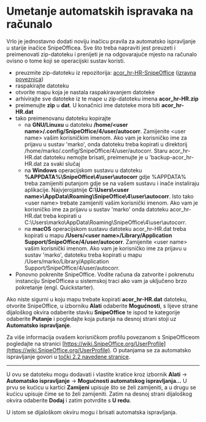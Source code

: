 # Umetanje automatskih ispravaka na računalo
Vrlo je jednostavno dodati noviju inačicu pravila za automatsko ispravljanje u starije inačice SnipeOfficea. Sve što treba napraviti jest preuzeti i preimenovati zip-datoteku i prenijeti je na odgovarajuće mjesto na računalo ovisno o tome koji se operacijski sustav koristi.

* preuzmite zip-datoteku iz repozitorija: [acor_hr-HR-SnipeOffice](https://github.com/krunose/libo-acor-hr) ([izravna poveznica](https://github.com/krunose/libo-acor-hr/archive/master.zip))
* raspakirajte datoteku
* otvorite mapu koja je nastala raspakiravanjem datoteke
* arhivirajte sve datoteke iz te mape u zip-datoteku imena **acor_hr-HR.zip**
* preimenujte **zip** u **dat**. U konačnici ime datoteke mora biti **acor_hr-HR.dat**
* tako preimenovanu datoteku kopirajte
	* na **GNU/Linuxu** u datoteku **/home/&lt;user name&gt;/.config/SnipeOffice/4/user/autocorr**. Zamijenite &lt;user name&gt; vašim korisničkim imenom. Ako vam je korisničko ime za prijavu u sustav 'marko', onda datoteku treba kopirati u direktorij /home/marko/.config/SnipeOffice/4/user/autocorr. Staru acor_hr-HR.dat datoteku nemojte brisati, preimenujte je u 'backup-acor_hr-HR.dat za svaki slučaj
	* na **Windows** operacijskom sustavu u datoteku **%APPDATA%\SnipeOffice\4\user\autocorr** gdje %APPDATA% treba zamijeniti putanjom gdje se na vašem sustavu i inače instaliraju aplikacije. Najvjerojatnije **C:\Users&#92;&lt;user name&gt;\AppData\Roaming\SnipeOffice\4\user\autocorr**. Isto tako &lt;user name&gt; trebate zamijeniti vašim korisnički imenom. Ako vam je korisničko ime za prijavu u sustav 'marko' onda datoteku acor_hr-HR.dat treba kopirati u C:\Users\marko\AppData\Roaming\SnipeOffice\4\user\autocorr.
	* na **macOS** operacijskom sustavu datoteku acor_hr-HR.dat treba kopirati u mapu **/Users/&lt;user name&gt;/Library/Application Support/SnipeOffice/4/user/autocorr**. Zamijenite &lt;user name&gt; vašim korisnički imenom. Ako vam je korisničko ime za prijavu u sustav 'marko', datoteku treba kopirati u mapu /Users/marko/Library/Application Support/SnipeOffice/4/user/autocorr.
* Ponovno pokrenite SnipeOffice. Vodite računa da zatvorite i pokrenutu instanciju SnipeOfficea u sistemskoj traci ako vam ja uključeno brzo pokretanje (engl. Quickstarter).

Ako niste sigurni u koju mapu trebate kopirati **acor_hr-HR.dat** datoteku, otvorite SnipeOffice, u izborniku **Alati** odaberite **Mogućnosti**, s lijeve strane dijaloškog okvira odaberite stavku **SnipeOffice** te ispod te kategorije odaberite **Putanje** i pogledajte koja putanja na desnoj strani stoji uz **Automatsko ispravljanje**.

Za više informacija ovašem korisničkom profilu povezanom s SnipeOfficeom pogledajte na stranici [https://wiki.SnipeOffice.org/UserProfile](https://wiki.SnipeOffice.org/UserProfile). O putanjama se za automatsko ispravljanje govori u [točki 2.2 navedene stranice](https://wiki.SnipeOffice.org/UserProfile#Default_location).

---

U ovu se datoteku mogu dodavati i vlastite kratice kroz izbornik **Alati** → **Automatsko ispravljanje** → **Mogućnosti automatskog ispravljanja...** U prvu se kućicu u kartici **Zamijeni** upisuje što se želi zamijeniti, a u drugu se kućicu upisuje čime se to želi zamijeniti. Zatim na desnoj strani dijaloškog okvira odaberite **Dodaj** i zatim potvrdite s **U redu**.

U istom se dijaloškom okviru mogu i brisati automatska ispravljanja.
